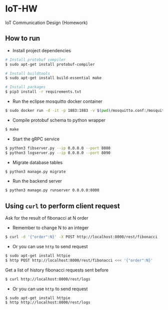# IoT-HW
 IoT Communication Design (Homework)

## How to run
- Install project dependencies
```bash
# Install protobuf compiler
$ sudo apt-get install protobuf-compiler

# Install buildtools
$ sudo apt-get install build-essential make

# Install packages
$ pip3 install -r requirements.txt
```
- Run the eclipse mosquitto docker container
```bash
$ sudo docker run -d -it -p 1883:1883 -v $(pwd)/mosquitto.conf:/mosquitto/config/mosquitto.conf eclipse-mosquitto
```
- Compile protobuf schema to python wrapper
```bash
$ make
```
- Start the gRPC service
```bash
$ python3 fibserver.py --ip 0.0.0.0 --port 8080
$ python3 logserver.py --ip 0.0.0.0 --port 8090
```
- Migrate database tables
```bash
$ python3 manage.py migrate
```
- Run the backend server
```bash
$ python3 manage.py runserver 0.0.0.0:8000
```

## Using `curl` to perform client request
Ask for the result of fibonacci at N order
- Remember to change N to an integer
```bash
$ curl -d '{"order":N}' -X POST http://localhost:8000/rest/fibonacci
```
- Or you can use `http` to send request
```bash
$ sudo apt-get install httpie
$ http POST http://localhost:8000/rest/fibonacci <<< '{"order":N}'
```

Get a list of history fibonacci requests sent before
```bash
$ curl http://localhost:8000/rest/logs
```
- Or you can use `http` to send request
```bash
$ sudo apt-get install httpie
$ http http://localhost:8000/rest/logs
```